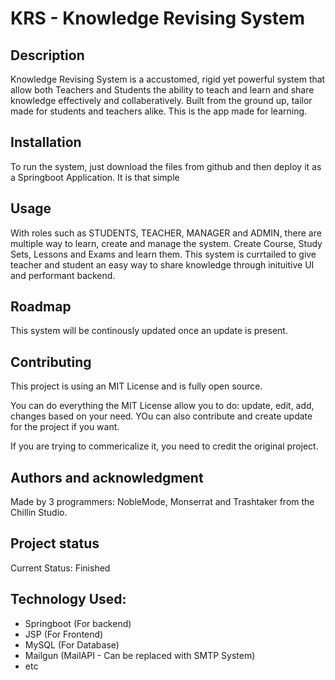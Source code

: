# KRS - Knowledge Revising System

## Description
Knowledge Revising System is a accustomed, rigid yet powerful system that allow both Teachers and Students the ability to teach and learn and share knowledge effectively and collaberatively. Built from the ground up, tailor made for students and teachers alike. This is the app made for learning.


## Installation
To run the system, just download the files from github and then deploy it as a Springboot Application. It is that simple

## Usage
With roles such as STUDENTS, TEACHER, MANAGER and ADMIN, there are multiple way to learn, create and manage the system. Create Course, Study Sets, Lessons and Exams and learn them. This system is currtailed to give teacher and student an easy way to share knowledge through inituitive UI and performant backend.

## Roadmap
This system will be continously updated once an update is present.

## Contributing
This project is using an MIT License and is fully open source.

You can do everything the MIT License allow you to do: update, edit, add, changes based on your need.
YOu can also contribute and create update for the project if you want.

If you are trying to commericalize it, you need to credit the original project.

## Authors and acknowledgment
Made by 3 programmers: NobleMode, Monserrat and Trashtaker from the Chillin Studio.

## Project status
Current Status: Finished

## Technology Used:
- Springboot (For backend)
- JSP (For Frontend)
- MySQL (For Database)
- Mailgun (MailAPI - Can be replaced with SMTP System)
- etc
